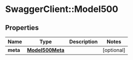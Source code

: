 # SwaggerClient::Model500

## Properties
Name | Type | Description | Notes
------------ | ------------- | ------------- | -------------
**meta** | [**Model500Meta**](Model500Meta.md) |  | [optional] 

